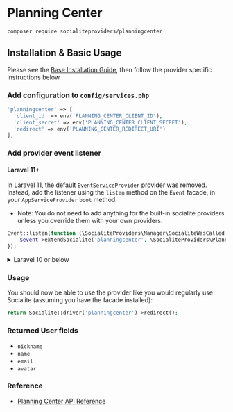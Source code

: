 # Planning Center

```bash
composer require socialiteproviders/planningcenter
```

## Installation & Basic Usage

Please see the [Base Installation Guide](https://socialiteproviders.com/usage/), then follow the provider specific instructions below.

### Add configuration to `config/services.php`

```php
'planningcenter' => [
  'client_id' => env('PLANNING_CENTER_CLIENT_ID'),
  'client_secret' => env('PLANNING_CENTER_CLIENT_SECRET'),
  'redirect' => env('PLANNING_CENTER_REDIRECT_URI')
],
```

### Add provider event listener

#### Laravel 11+

In Laravel 11, the default `EventServiceProvider` provider was removed. Instead, add the listener using the `listen` method on the `Event` facade, in your `AppServiceProvider` `boot` method.

* Note: You do not need to add anything for the built-in socialite providers unless you override them with your own providers.

```php
Event::listen(function (\SocialiteProviders\Manager\SocialiteWasCalled $event) {
    $event->extendSocialite('planningcenter', \SocialiteProviders\PlanningCenter\Provider::class);
});
```
<details>
<summary>
Laravel 10 or below
</summary>
Configure the package's listener to listen for `SocialiteWasCalled` events.

Add the event to your `listen[]` array in `app/Providers/EventServiceProvider`. See the [Base Installation Guide](https://socialiteproviders.com/usage/) for detailed instructions.

```php
protected $listen = [
    \SocialiteProviders\Manager\SocialiteWasCalled::class => [
        // ... other providers
        \SocialiteProviders\PlanningCenter\PlanningCenterExtendSocialite::class.'@handle',
    ],
];
```
</details>

### Usage

You should now be able to use the provider like you would regularly use Socialite (assuming you have the facade installed):

```php
return Socialite::driver('planningcenter')->redirect();
```

### Returned User fields

-   `nickname`
-   `name`
-   `email`
-   `avatar`

### Reference

-   [Planning Center API Reference](https://developer.planning.center/docs/#/apps/api)
